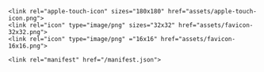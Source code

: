 <meta name="description" content="Simple application for NDC PWA Workshop">
    <meta name="apple-mobile-web-app-title" content="NDC PWA workshop">
    <meta name="application-name" content="NDC PWA workshop">
    <meta name="theme-color" content="#382f8a">

    <link rel="apple-touch-icon" sizes="180x180" href="assets/apple-touch-icon.png">
    <link rel="icon" type="image/png" sizes="32x32" href="assets/favicon-32x32.png">
    <link rel="icon" type="image/png" ="16x16" href="assets/favicon-16x16.png">

    <link rel="manifest" href="/manifest.json">